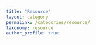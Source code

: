 ```yaml
---
title: "Resource"
layout: category
permalink: /categories/resource/
taxonomy: resource
author_profile: true
---
```

